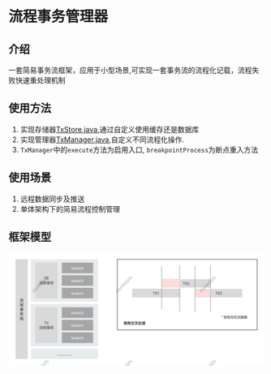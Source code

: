 # 流程事务管理器

## 介绍

一套简易事务流框架，应用于小型场景,可实现一套事务流的流程化记载，流程失败快速重处理机制

## 使用方法

1. 实现存储器[TxStore.java](src/main/java/com/ourexists/era/txflow/TxStore.java),通过自定义使用缓存还是数据库
2. 实现管理器[TxManager.java](src/main/java/com/ourexists/era/txflow/TxManager.java),自定义不同流程化操作.
3. `TxManager`中的`execute`方法为启用入口, `breakpointProcess`为断点重入方法

## 使用场景

1. 远程数据同步及推送
2. 单体架构下的简易流程控制管理

## 框架模型

![txflow.png](txflow.png)  